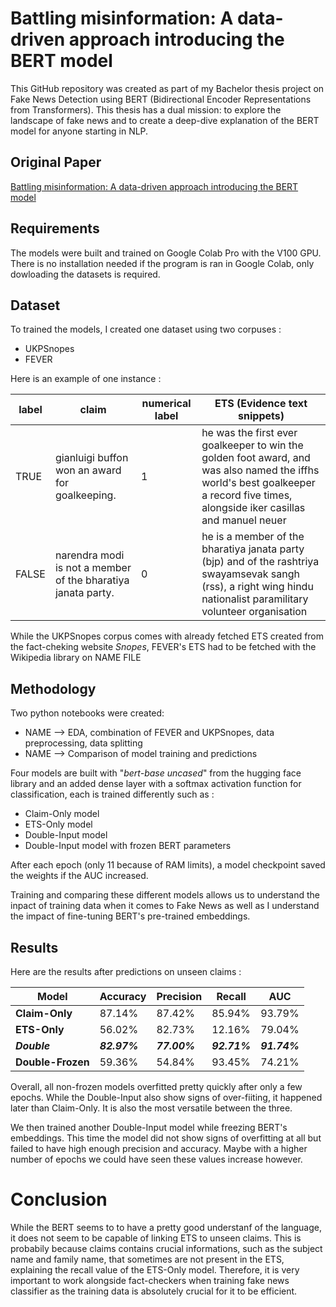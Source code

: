 
# Battling misinformation: A data-driven approach introducing the BERT model  

This GitHub repository was created as part of my Bachelor thesis project on Fake News Detection using BERT (Bidirectional Encoder Representations from Transformers). This thesis has a dual mission: to explore the landscape of fake news and to create a deep-dive explanation of the BERT model for anyone starting in NLP.  

## Original Paper

[Battling misinformation: A data-driven approach introducing the BERT model](https://linktodocumentation)

## Requirements

The models were built and trained on Google Colab Pro with the V100 GPU. There is no installation needed if the program is ran in Google Colab, only dowloading the datasets is required.

## Dataset

To trained the models, I created one dataset using two corpuses :
- UKPSnopes
- FEVER

Here is an example of one instance :

| label | claim | numerical label | ETS (Evidence text snippets)|
| --- | --- | --- | --- |
| TRUE | gianluigi buffon won an award for goalkeeping. | 1 | he was the first ever goalkeeper to win the golden foot award, and was also named the iffhs world's best goalkeeper a record five times, alongside iker casillas and manuel neuer |
|FALSE|narendra modi is not a member of the bharatiya janata party.|0| he is a member of the bharatiya janata party (bjp) and of the rashtriya swayamsevak sangh (rss), a right wing hindu nationalist paramilitary volunteer organisation|



While the UKPSnopes corpus comes with already fetched ETS created from the fact-cheking website _Snopes_, FEVER's ETS had to be fetched with the Wikipedia library on NAME FILE 

## Methodology

Two python notebooks were created:
-  NAME --> EDA, combination of FEVER and UKPSnopes, data preprocessing, data splitting
-  NAME --> Comparison of model training and predictions

Four models are built with "_bert-base uncased_" from the hugging face library and an added dense layer with a softmax activation function for classification, each is trained differently such as :

- Claim-Only model
- ETS-Only model
- Double-Input model
- Double-Input model with frozen BERT parameters

After each epoch (only 11 because of RAM limits), a model checkpoint saved the weights if the AUC increased.

Training and comparing these different models allows us to understand the inpact of training data when it comes to Fake News as well as I understand the impact of fine-tuning BERT's pre-trained embeddings. 

## Results

Here are the results after predictions on unseen claims :

| Model | Accuracy | Precision | Recall | AUC |
|---|---|---|---|---|
| **Claim-Only** | 87.14% | 87.42% | 85.94% | 93.79% |
| **ETS-Only** | 56.02% | 82.73% | 12.16% | 79.04% |
| __**_Double_**__ | ___82.97%___ | ___77.00%___ | ___92.71%___ | ___91.74%___ |
| **Double-Frozen** | 59.36% | 54.84% | 93.45% | 74.21% |

Overall, all non-frozen models overfitted pretty quickly after only a few epochs. While the Double-Input also show signs of over-fiiting, it happened later than Claim-Only. It is also the most versatile between the three. 

We then trained another Double-Input model while freezing BERT's embeddings. This time the model did not show signs of overfitting at all but failed to have high enough precision and accuracy. Maybe with a higher number of epochs we could have seen these values increase however.

# Conclusion

While the BERT seems to to have a pretty good understanf of the language, it does not seem to be capable of linking ETS to unseen claims. This is probabily because claims contains crucial informations, such as the subject name and family name, that sometimes are not present in the ETS, explaining the recall value of the ETS-Only model. Therefore, it is very important to work alongside fact-checkers when training fake news classifier as the training data is absolutely crucial for it to be efficient.
